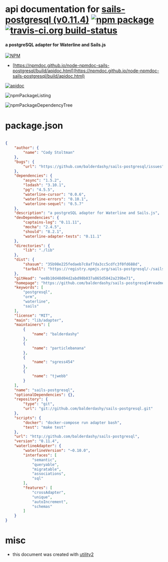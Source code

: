 # api documentation for  [sails-postgresql (v0.11.4)](https://github.com/balderdashy/sails-postgresql#readme)  [![npm package](https://img.shields.io/npm/v/npmdoc-sails-postgresql.svg?style=flat-square)](https://www.npmjs.org/package/npmdoc-sails-postgresql) [![travis-ci.org build-status](https://api.travis-ci.org/npmdoc/node-npmdoc-sails-postgresql.svg)](https://travis-ci.org/npmdoc/node-npmdoc-sails-postgresql)
#### a postgreSQL adapter for Waterline and Sails.js

[![NPM](https://nodei.co/npm/sails-postgresql.png?downloads=true&downloadRank=true&stars=true)](https://www.npmjs.com/package/sails-postgresql)

- [https://npmdoc.github.io/node-npmdoc-sails-postgresql/build/apidoc.html](https://npmdoc.github.io/node-npmdoc-sails-postgresql/build/apidoc.html)

[![apidoc](https://npmdoc.github.io/node-npmdoc-sails-postgresql/build/screenCapture.buildCi.browser.%252Ftmp%252Fbuild%252Fapidoc.html.png)](https://npmdoc.github.io/node-npmdoc-sails-postgresql/build/apidoc.html)

![npmPackageListing](https://npmdoc.github.io/node-npmdoc-sails-postgresql/build/screenCapture.npmPackageListing.svg)

![npmPackageDependencyTree](https://npmdoc.github.io/node-npmdoc-sails-postgresql/build/screenCapture.npmPackageDependencyTree.svg)



# package.json

```json

{
    "author": {
        "name": "Cody Stoltman"
    },
    "bugs": {
        "url": "https://github.com/balderdashy/sails-postgresql/issues"
    },
    "dependencies": {
        "async": "1.5.2",
        "lodash": "3.10.1",
        "pg": "4.5.5",
        "waterline-cursor": "0.0.6",
        "waterline-errors": "0.10.1",
        "waterline-sequel": "0.5.7"
    },
    "description": "a postgreSQL adapter for Waterline and Sails.js",
    "devDependencies": {
        "captains-log": "0.11.11",
        "mocha": "2.4.5",
        "should": "8.2.1",
        "waterline-adapter-tests": "0.11.1"
    },
    "directories": {
        "lib": "./lib"
    },
    "dist": {
        "shasum": "35b98e225fedaeb7c8af7da3cc5cdfc3f0fd688d",
        "tarball": "https://registry.npmjs.org/sails-postgresql/-/sails-postgresql-0.11.4.tgz"
    },
    "gitHead": "ee8b10d48d04d2abd98b037a865d5842a239be71",
    "homepage": "https://github.com/balderdashy/sails-postgresql#readme",
    "keywords": [
        "postgresql",
        "orm",
        "waterline",
        "sails"
    ],
    "license": "MIT",
    "main": "lib/adapter",
    "maintainers": [
        {
            "name": "balderdashy"
        },
        {
            "name": "particlebanana"
        },
        {
            "name": "sgress454"
        },
        {
            "name": "tjwebb"
        }
    ],
    "name": "sails-postgresql",
    "optionalDependencies": {},
    "repository": {
        "type": "git",
        "url": "git://github.com/balderdashy/sails-postgresql.git"
    },
    "scripts": {
        "docker": "docker-compose run adapter bash",
        "test": "make test"
    },
    "url": "http://github.com/balderdashy/sails-postgresql",
    "version": "0.11.4",
    "waterlineAdapter": {
        "waterlineVersion": "~0.10.0",
        "interfaces": [
            "semantic",
            "queryable",
            "migratable",
            "associations",
            "sql"
        ],
        "features": [
            "crossAdapter",
            "unique",
            "autoIncrement",
            "schemas"
        ]
    }
}
```



# misc
- this document was created with [utility2](https://github.com/kaizhu256/node-utility2)

